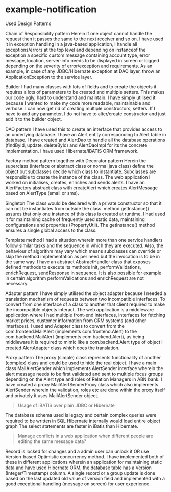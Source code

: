 # example-notification

Used Design Patterns

Chain of Responsibility pattern
Herein if one object cannot handle the request then it passes the same to the next receiver and so on.
I have used it in exception handling in a java-based application, I handle all exceptions/errors at the top level and depending on instanceof the exception a 
specific custom message containing account type, error message, location, server-info needs to be displayed in screen or logged depending on the severity of
 error/exception and requirements. As an example, in case of any JDBC/Hibernate exception at DAO layer, throw an ApplicationException to the service layer.

Builder
I had many classes with lots of fields and to create the objects it requires a lots of parameters to be created and multiple setters. This makes our code ugly,
 hard to understand and maintain.
I have simply utilised it because I wanted to make my code more readable, maintainable and verbose. I can now get rid of creating multiple constructors, setters.
 If I have to add any parameter, I do not have to alter/create constructor and just add it to the builder object. 

DAO pattern
I have used this to create an interface that provides access to an underlying database.
I have an Alert entity corresponding to Alert table in database. I have created and AlertDao to handle all the database operations (findById, update, deleteById)
and AlertDaoImpl for its the concrete implementation. I have used Hibernate/iBATIS ORM framework.

Factory method pattern together with Decorator pattern
Herein the superclass (interface or abstract class or normal java class) define the object but subclasses decide which class to instantiate.
Subclasses are responsible to create the instance of the class. 
The web application I worked on initialises, creates, enriches and sends alerts. I have an AlertFactory abstract class with createAlert which creates AlertMessage
based on AlertType (email or sms).

Singleton
The class would be declared with a private constructor so that it can not be instantiates from outside the class.
method getInstance() assures that only one instance of this class is created at runtime.
I had used it for maintaining cache of frequently used static data, maintaining configurations and properties (PropertyUtil). The getInstance() method ensures a single global access to the class.

Template method
I had a situation wherein more than one service handlers follow similar tasks and the sequence in which they are executed. Also, the behaviour of algorithm may vary
which means subclasses can override or skip the method implementation as per need but the invocation is to be in the same way.
I have an abstract AbstractHandler class that exposes defined methods to execute its methods init, performValidations, enrichRequest, sendResponse in sequence. It
is also possible for example in  certain algorithm performValidations and enrichRequest are not necessary.


Adapter pattern
I have simply utilised the object adapter because I needed a translation mechanism of requests between two incompatible interfaces. To convert from one interface
of a class to another that client required to make the incompatible objects interact.
The web application is a middleware application where I had multiple front-end interfaces, interfaces for fetching market prices, customer information from CRM
systems (and other interfaces). I used and Adapter class to convert from the com.frontend.MailAlert (implements com.frontend.Alert) to the com.backend.MailAlert
(implements com.backend.Alert), as being middleware it is required to mimic like a com.backend.Alert type of object I created AlertAdapter class which does the
translation.


Proxy pattern
The proxy (simple) class represents functionality of another (complex) class and could be used to hide the real object.
I have a main class MailAlertSender which implements AlertSender interface wherein the alert message needs to be first validated and sent to multiple focus groups
 depending on the Alert type and roles of Relation Managers in ABN bank.
I have created a proxy MailAlertSenderProxy class which also implements AlertSender wherein the validation, roles etc are done within the proxy itself and
 privately it uses MailAlertSender object.

> Usage of iBATIS over plain JDBC or Hibernate

The database schema used is legacy and certain complex queries were required to be written in SQL
Hibernate internally would load entire object graph
The select statements are faster in iBatis than Hibernate.


> Manage conflicts in a web application when different people are editing the same message data?

Record is locked for changes and a admin user can unlock it OR use Version-based Optimistic concurrency method.
I have implemented both of these in different applications wherein an application for maintaining static data and have used Hibernate ORM, the database table has
a Version (Integer/Timestamp) column.
A single record or a group update is done based on the last updated old value of version field and implemented with a good exceptional handling (message on
screen) for user experience.
 

